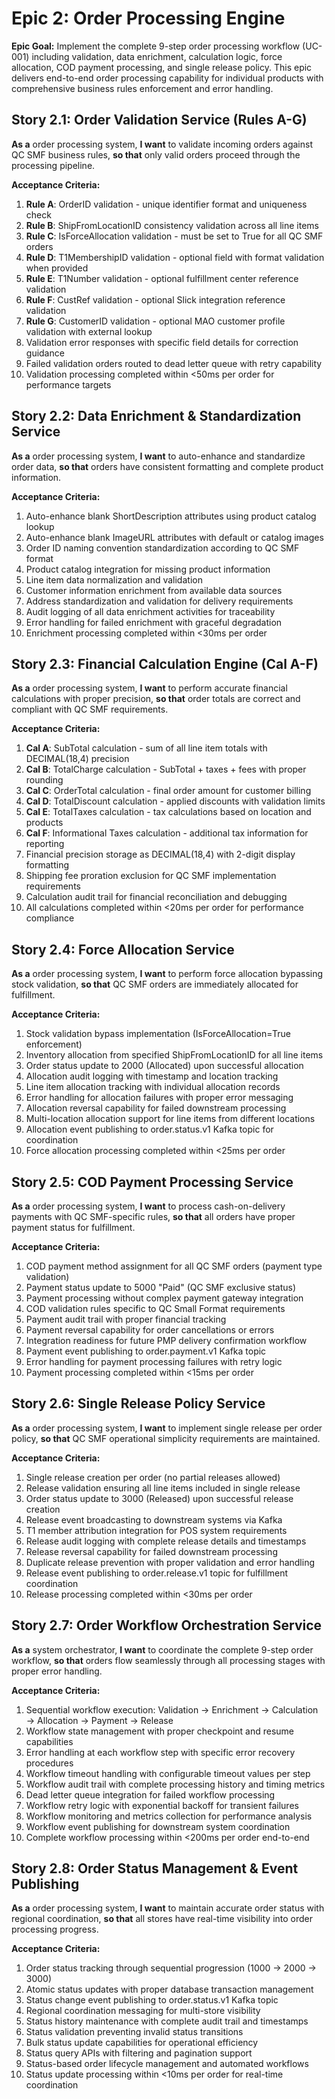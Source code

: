 # Epic 2: Order Processing Engine

**Epic Goal:** Implement the complete 9-step order processing workflow (UC-001) including validation, data enrichment, calculation logic, force allocation, COD payment processing, and single release policy. This epic delivers end-to-end order processing capability for individual products with comprehensive business rules enforcement and error handling.

## Story 2.1: Order Validation Service (Rules A-G)

**As a** order processing system,
**I want** to validate incoming orders against QC SMF business rules,
**so that** only valid orders proceed through the processing pipeline.

**Acceptance Criteria:**
1. **Rule A**: OrderID validation - unique identifier format and uniqueness check
2. **Rule B**: ShipFromLocationID consistency validation across all line items
3. **Rule C**: IsForceAllocation validation - must be set to True for all QC SMF orders
4. **Rule D**: T1MembershipID validation - optional field with format validation when provided
5. **Rule E**: T1Number validation - optional fulfillment center reference validation
6. **Rule F**: CustRef validation - optional Slick integration reference validation
7. **Rule G**: CustomerID validation - optional MAO customer profile validation with external lookup
8. Validation error responses with specific field details for correction guidance
9. Failed validation orders routed to dead letter queue with retry capability
10. Validation processing completed within <50ms per order for performance targets

## Story 2.2: Data Enrichment & Standardization Service

**As a** order processing system,
**I want** to auto-enhance and standardize order data,
**so that** orders have consistent formatting and complete product information.

**Acceptance Criteria:**
1. Auto-enhance blank ShortDescription attributes using product catalog lookup
2. Auto-enhance blank ImageURL attributes with default or catalog images
3. Order ID naming convention standardization according to QC SMF format
4. Product catalog integration for missing product information
5. Line item data normalization and validation
6. Customer information enrichment from available data sources
7. Address standardization and validation for delivery requirements
8. Audit logging of all data enrichment activities for traceability
9. Error handling for failed enrichment with graceful degradation
10. Enrichment processing completed within <30ms per order

## Story 2.3: Financial Calculation Engine (Cal A-F)

**As a** order processing system,
**I want** to perform accurate financial calculations with proper precision,
**so that** order totals are correct and compliant with QC SMF requirements.

**Acceptance Criteria:**
1. **Cal A**: SubTotal calculation - sum of all line item totals with DECIMAL(18,4) precision
2. **Cal B**: TotalCharge calculation - SubTotal + taxes + fees with proper rounding
3. **Cal C**: OrderTotal calculation - final order amount for customer billing
4. **Cal D**: TotalDiscount calculation - applied discounts with validation limits
5. **Cal E**: TotalTaxes calculation - tax calculations based on location and products
6. **Cal F**: Informational Taxes calculation - additional tax information for reporting
7. Financial precision storage as DECIMAL(18,4) with 2-digit display formatting
8. Shipping fee proration exclusion for QC SMF implementation requirements
9. Calculation audit trail for financial reconciliation and debugging
10. All calculations completed within <20ms per order for performance compliance

## Story 2.4: Force Allocation Service

**As a** order processing system,
**I want** to perform force allocation bypassing stock validation,
**so that** QC SMF orders are immediately allocated for fulfillment.

**Acceptance Criteria:**
1. Stock validation bypass implementation (IsForceAllocation=True enforcement)
2. Inventory allocation from specified ShipFromLocationID for all line items
3. Order status update to 2000 (Allocated) upon successful allocation
4. Allocation audit logging with timestamp and location tracking
5. Line item allocation tracking with individual allocation records
6. Error handling for allocation failures with proper error messaging
7. Allocation reversal capability for failed downstream processing
8. Multi-location allocation support for line items from different locations
9. Allocation event publishing to order.status.v1 Kafka topic for coordination
10. Force allocation processing completed within <25ms per order

## Story 2.5: COD Payment Processing Service

**As a** order processing system,
**I want** to process cash-on-delivery payments with QC SMF-specific rules,
**so that** all orders have proper payment status for fulfillment.

**Acceptance Criteria:**
1. COD payment method assignment for all QC SMF orders (payment type validation)
2. Payment status update to 5000 "Paid" (QC SMF exclusive status)
3. Payment processing without complex payment gateway integration
4. COD validation rules specific to QC Small Format requirements
5. Payment audit trail with proper financial tracking
6. Payment reversal capability for order cancellations or errors
7. Integration readiness for future PMP delivery confirmation workflow
8. Payment event publishing to order.payment.v1 Kafka topic
9. Error handling for payment processing failures with retry logic
10. Payment processing completed within <15ms per order

## Story 2.6: Single Release Policy Service

**As a** order processing system,
**I want** to implement single release per order policy,
**so that** QC SMF operational simplicity requirements are maintained.

**Acceptance Criteria:**
1. Single release creation per order (no partial releases allowed)
2. Release validation ensuring all line items included in single release
3. Order status update to 3000 (Released) upon successful release creation
4. Release event broadcasting to downstream systems via Kafka
5. T1 member attribution integration for POS system requirements
6. Release audit logging with complete release details and timestamps
7. Release reversal capability for failed downstream processing
8. Duplicate release prevention with proper validation and error handling
9. Release event publishing to order.release.v1 topic for fulfillment coordination
10. Release processing completed within <30ms per order

## Story 2.7: Order Workflow Orchestration Service

**As a** system orchestrator,
**I want** to coordinate the complete 9-step order workflow,
**so that** orders flow seamlessly through all processing stages with proper error handling.

**Acceptance Criteria:**
1. Sequential workflow execution: Validation → Enrichment → Calculation → Allocation → Payment → Release
2. Workflow state management with proper checkpoint and resume capabilities
3. Error handling at each workflow step with specific error recovery procedures
4. Workflow timeout handling with configurable timeout values per step
5. Workflow audit trail with complete processing history and timing metrics
6. Dead letter queue integration for failed workflow processing
7. Workflow retry logic with exponential backoff for transient failures
8. Workflow monitoring and metrics collection for performance analysis
9. Workflow event publishing for downstream system coordination
10. Complete workflow processing within <200ms per order end-to-end

## Story 2.8: Order Status Management & Event Publishing

**As a** order processing system,
**I want** to maintain accurate order status with regional coordination,
**so that** all stores have real-time visibility into order processing progress.

**Acceptance Criteria:**
1. Order status tracking through sequential progression (1000 → 2000 → 3000)
2. Atomic status updates with proper database transaction management
3. Status change event publishing to order.status.v1 Kafka topic
4. Regional coordination messaging for multi-store visibility
5. Status history maintenance with complete audit trail and timestamps
6. Status validation preventing invalid status transitions
7. Bulk status update capabilities for operational efficiency
8. Status query APIs with filtering and pagination support
9. Status-based order lifecycle management and automated workflows
10. Status update processing within <10ms per order for real-time coordination
